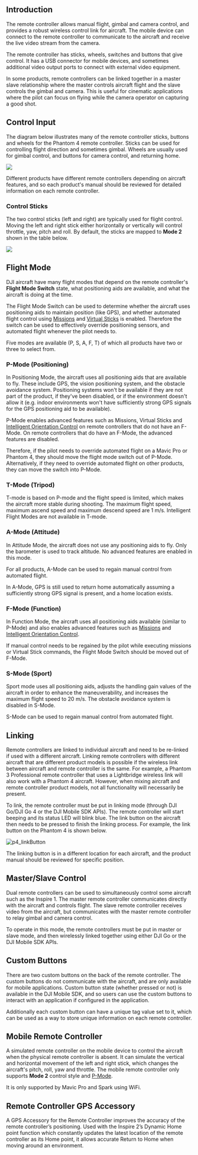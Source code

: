 ## Introduction

The remote controller allows manual flight, gimbal and camera control, and provides a robust wireless control link for aircraft. The mobile device can connect to the remote controller to communicate to the aircraft and receive the live video stream from the camera.

The remote controller has sticks, wheels, switches and buttons that give control. It has a USB connector for mobile devices, and sometimes additional video output ports to connect with external video equipment.

In some products, remote controllers can be linked together in a master slave relationship where the master controls aircraft flight and the slave controls the gimbal and camera. This is useful for cinematic applications where the pilot can focus on flying while the camera operator on capturing a good shot.

## Control Input

The diagram below illustrates many of the remote controller sticks, buttons and wheels for the Phantom 4 remote controller. Sticks can be used for controlling flight direction and sometimes gimbal. Wheels are usually used for gimbal control, and buttons for camera control, and returning home.

![](https://terra-1-g.djicdn.com/84f990b0bbd145e6a3930de0c55d3b2b/admin/doc/5af0cc3f-a6ef-428d-8145-75bfec4aae29.png)

Different products have different remote controllers depending on aircraft features, and so each product's manual should be reviewed for detailed information on each remote controller.

### Control Sticks

The two control sticks (left and right) are typically used for flight control. Moving the left and right stick either horizontally or vertically will control throttle, yaw, pitch and roll. By default, the sticks are mapped to **Mode 2** shown in the table below.

![](https://terra-1-g.djicdn.com/84f990b0bbd145e6a3930de0c55d3b2b/admin/doc/25786412-743b-4a9d-8eac-e64adacdee9d.png)

## Flight Mode

DJI aircraft have many flight modes that depend on the remote controller's **Flight Mode Switch** state, what positioning aids are available, and what the aircraft is doing at the time.

The Flight Mode Switch can be used to determine whether the aircraft uses positioning aids to maintain position (like GPS), and whether automated flight control using [Missions](https://developer.dji.com/document/aab56894-31c7-4f38-b12d-616d312965a6) and [Virtual Sticks](https://developer.dji.com/document/0e5d22b9-efcf-4fe5-8cf4-80d410f2b690#virtual-sticks) is enabled. Therefore the switch can be used to effectively override positioning sensors, and automated flight whenever the pilot needs to.

Five modes are available (P, S, A, F, T) of which all products have two or three to select from.

### P-Mode (Positioning)

In Positioning Mode, the aircraft uses all positioning aids that are available to fly. These include GPS, the vision positioning system, and the obstacle avoidance system. Positioning systems won't be available if they are not part of the product, if they've been disabled, or if the environment doesn't allow it (e.g. indoor environments won't have sufficiently strong GPS signals for the GPS positioning aid to be available).

P-Mode enables advanced features such as Missions, Virtual Sticks and [Intelligent Orientation Control](https://developer.dji.com/document/6cd164ef-b5f5-46dd-b56d-82d274d3dc6c#ioc-intelligent-orientation-control) on remote controllers that do not have an F-Mode. On remote controllers that do have an F-Mode, the advanced features are disabled.

Therefore, if the pilot needs to override automated flight on a Mavic Pro or Phantom 4, they should move the flight mode switch out of P-Mode. Alternatively, if they need to override automated flight on other products, they can move the switch into P-Mode.

### T-Mode (Tripod)

T-mode is based on P-mode and the flight speed is limited, which makes the aircraft more stable during shooting. The maximum flight speed, maximum ascend speed and maximum descend speed are 1 m/s. Intelligent Flight Modes are not available in T-mode.

### A-Mode (Attitude)

In Attitude Mode, the aircraft does not use any positioning aids to fly. Only the barometer is used to track altitude. No advanced features are enabled in this mode.

For all products, A-Mode can be used to regain manual control from automated flight.

In A-Mode, GPS is still used to return home automatically assuming a sufficiently strong GPS signal is present, and a home location exists.

### F-Mode (Function)

In Function Mode, the aircraft uses all positioning aids available (similar to P-Mode) and also enables advanced features such as [Missions](https://developer.dji.com/document/aab56894-31c7-4f38-b12d-616d312965a6) and [Intelligent Orientation Control](https://developer.dji.com/document/6cd164ef-b5f5-46dd-b56d-82d274d3dc6c#ioc-intelligent-orientation-control).

If manual control needs to be regained by the pilot while executing missions or Virtual Stick commands, the Flight Mode Switch should be moved out of F-Mode.

### S-Mode (Sport)

Sport mode uses all positioning aids, adjusts the handling gain values of the aircraft in order to enhance the maneuverability, and increases the maximum flight speed to 20 m/s. The obstacle avoidance system is disabled in S-Mode.

S-Mode can be used to regain manual control from automated flight.

## Linking

Remote controllers are linked to individual aircraft and need to be re-linked if used with a different aircraft. Linking remote controllers with different aircraft that are different product models is possible if the wireless link between aircraft and remote controller is the same. For example, a Phantom 3 Professional remote controller that uses a Lightbridge wireless link will also work with a Phantom 4 aircraft. However, when mixing aircraft and remote controller product models, not all functionality will necessarily be present.

To link, the remote controller must be put in linking mode (through DJI Go/DJI Go 4 or the DJI Mobile SDK APIs). The remote controller will start beeping and its status LED will blink blue. The link button on the aircraft then needs to be pressed to finish the linking process. For example, the link button on the Phantom 4 is shown below.

![p4_linkButton](https://terra-1-g.djicdn.com/84f990b0bbd145e6a3930de0c55d3b2b/admin/doc/668d1698-3149-493b-9814-d5af83ef2d6e.png)

The linking button is in a different location for each aircraft, and the product manual should be reviewed for specific position.

## Master/Slave Control

Dual remote controllers can be used to simultaneously control some aircraft such as the Inspire 1. The master remote controller communicates directly with the aircraft and controls flight. The slave remote controller receives video from the aircraft, but communicates with the master remote controller to relay gimbal and camera control.

To operate in this mode, the remote controllers must be put in master or slave mode, and then wirelessly linked together using either DJI Go or the DJI Mobile SDK APIs.

## Custom Buttons

There are two custom buttons on the back of the remote controller. The custom buttons do not communicate with the aircraft, and are only available for mobile applications. Custom button state (whether pressed or not) is available in the DJI Mobile SDK, and so users can use the custom buttons to interact with an application if configured in the application.

Additionally each custom button can have a unique tag value set to it, which can be used as a way to store unique information on each remote controller.

## Mobile Remote Controller

A simulated remote controller on the mobile device to control the aircraft when the physical remote controller is absent. It can simulate the vertical and horizontal movement of the left and right stick, which changes the aircraft's pitch, roll, yaw and throttle. The mobile remote controller only supports **Mode 2** control style and [P-Mode](#p-mode-positioning).

It is only supported by Mavic Pro and Spark using WiFi.

## Remote Controller GPS Accessory

A GPS Accessory for the Remote Controller improves the accuracy of the remote controller’s positioning. Used with the Inspire 2’s Dynamic Home point function which constantly updates the latest location of the remote controller as its Home point, it allows accurate Return to Home when moving around an environment.